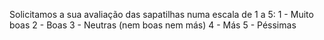 Solicitamos a sua avaliação das sapatilhas numa escala de 1 a 5:
1 - Muito boas
2 - Boas
3 - Neutras (nem boas nem más)
4 - Más
5 - Péssimas